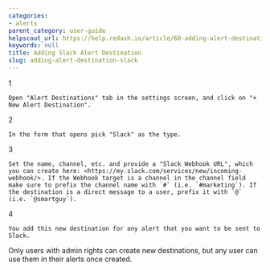 ```yaml
---
categories:
- alerts
parent_category: user-guide
helpscout_url: https://help.redash.io/article/68-adding-alert-destination-slack
keywords: null
title: Adding Slack Alert Destination
slug: adding-alert-destination-slack
---
```

1

    Open "Alert Destinations" tab in the settings screen, and click on "+ New Alert Destination".
2

    In the form that opens pick "Slack" as the type.
3

    Set the name, channel, etc. and provide a "Slack Webhook URL", which you can create here: <https://my.slack.com/services/new/incoming-webhook/>. If the Webhook target is a channel in the channel field make sure to prefix the channel name with `#` (i.e. `#marketing`). If the destination is a direct message to a user, prefix it with `@` (i.e. `@smartguy`).
4

    You add this new destination for any alert that you want to be sent to Slack.

Only users with admin rights can create new destinations, but any user can use
them in their alerts once created.

